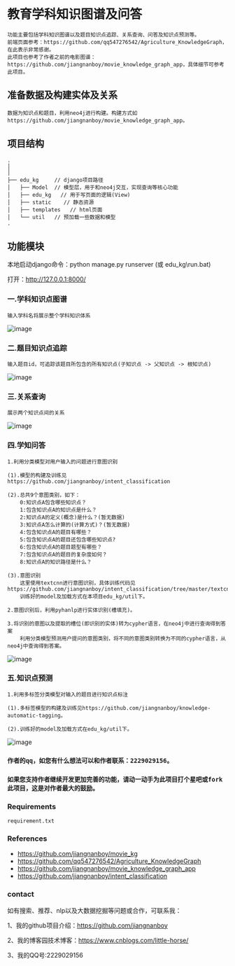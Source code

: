 # 教育学科知识图谱及问答
    功能主要包括学科知识图谱以及题目知识点追踪、关系查询、问答及知识点预测等。
    前端页面参考：https://github.com/qq547276542/Agriculture_KnowledgeGraph，在此表示非常感谢。
    此项目也参考了作者之前的电影图谱：https://github.com/jiangnanboy/movie_knowledge_graph_app，具体细节可参考此项目。
    
## 准备数据及构建实体及关系
    数据为知识点和题目，利用neo4j进行构建。构建方式如https://github.com/jiangnanboy/movie_knowledge_graph_app。
    
## 项目结构
```
.
│
│       
├── edu_kg     // django项目路径
│   ├── Model  // 模型层，用于和neo4j交互，实现查询等核心功能
│   ├── edu_kg   // 用于写页面的逻辑(View)
│   ├── static    // 静态资源
│   ├── templates   // html页面
│   └── util   // 预加载一些数据和模型
.
```

## 功能模块

本地启动django命令：python manage.py runserver (或 edu_kg\run.bat)

打开：http://127.0.0.1:8000/

### 一.学科知识点图谱
    输入学科名将展示整个学科知识体系
![image](https://raw.githubusercontent.com/jiangnanboy/education_knowledge_graph_app/master/img/course.png)

### 二.题目知识点追踪
    输入题目id，可追踪该题目所包含的所有知识点(子知识点 -> 父知识点 -> 根知识点)
![image](https://raw.githubusercontent.com/jiangnanboy/education_knowledge_graph_app/master/img/question.png)

### 三.关系查询
    展示两个知识点间的关系
![image](https://raw.githubusercontent.com/jiangnanboy/education_knowledge_graph_app/master/img/relation.png)

### 四.学知问答

    1.利用分类模型对用户输入的问题进行意图识别
    
    (1).模型的构建及训练见https://github.com/jiangnanboy/intent_classification
    
    (2).总共9个意图类别，如下：
        0:知识点A包含哪些知识点？
        1:包含知识点A的知识点是什么？
        2:知识点A的定义(概念)是什么？(暂无数据)
        3:知识点A怎么计算的(计算方式)？(暂无数据)
        4:包含知识点A的题目有哪些？
        5:包含知识点A的题目还包含哪些知识点?
        6:包含知识点A的题目题型有哪些？
        7:包含知识点A的题目的复杂度如何？
        8:知识点A的知识路径是什么？
    
    (3).意图识别
        这里使用textcnn进行意图识别，具体训练代码见https://github.com/jiangnanboy/intent_classification/tree/master/textcnn
        训练好的model及加载方式在本项目edu_kg/util下。

    2.意图识别后，利用pyhanlp进行实体识别(槽填充)。
    
    3.将识别的意图以及提取的槽位(即识别的实体)转为cypher语言，在neo4j中进行查询得到答案
        利用分类模型预测用户提问的意图类别，将不同的意图类别转换为不同的cypher语言，从neo4j中查询得到答案。
![image](https://raw.githubusercontent.com/jiangnanboy/education_knowledge_graph_app/master/img/qa.png)

### 五.知识点预测

    1.利用多标签分类模型对输入的题目进行知识点标注
    
    (1).多标签模型的构建及训练见https://github.com/jiangnanboy/knowledge-automatic-tagging。
    
    (2).训练好的model及加载方式在edu_kg/util下。
    
![image](https://raw.githubusercontent.com/jiangnanboy/education_knowledge_graph_app/master/img/kp_predict.png)    

  
### `作者的qq，如您有什么想法可以和作者联系：2229029156。`

### `如果您支持作者继续开发更加完善的功能，请动一动手为此项目打个星吧或fork此项目，这是对作者最大的鼓励。` 

### Requirements
    requirement.txt

### References
* https://github.com/jiangnanboy/movie_kg
* https://github.com/qq547276542/Agriculture_KnowledgeGraph
* https://github.com/jiangnanboy/movie_knowledge_graph_app
* https://github.com/jiangnanboy/intent_classification
    
### contact

如有搜索、推荐、nlp以及大数据挖掘等问题或合作，可联系我：

1、我的github项目介绍：https://github.com/jiangnanboy

2、我的博客园技术博客：https://www.cnblogs.com/little-horse/

3、我的QQ号:2229029156

